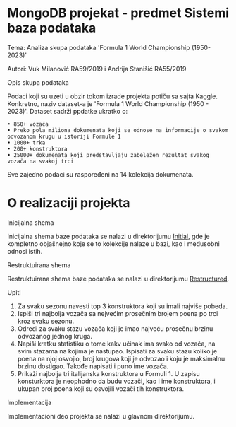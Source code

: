 # MongoDB projekat - predmet Sistemi baza podataka

Tema: Analiza skupa podataka 'Formula 1 World Championship (1950-2023)'

Autori: Vuk Milanović RA59/2019 i Andrija Stanišić RA55/2019

Opis skupa podataka

Podaci koji su uzeti u obzir tokom izrade projekta potiču sa sajta Kaggle. Konkretno, naziv dataset-a je 'Formula 1 World Championship (1950 - 2023)'. 
Dataset sadrži ppdatke ukratko o:

    • 850+ vozača
    • Preko pola miliona dokumenata koji se odnose na informacije o svakom odvozanom krugu u istoriji Formule 1
    • 1000+ trka
    • 200+ konstruktora
    • 25000+ dokumenata koji predstavljaju zabeležen rezultat svakog vozača na svakoj trci 

Sve zajedno podaci su raspoređeni na 14 kolekcija dokumenata.

# O realizaciji projekta

Inicijalna shema

Inicijalna shema baze podataka se nalazi u direktorijumu [Initial](v1/README.md), gde je kompletno objašnejno koje se to kolekcije nalaze u bazi, kao i međusobni odnosi istih.

Restruktuirana shema

Restruktuirana shema baze podataka se nalazi u direktorijumu [Restructured](v2/README.md).

Upiti

1. Za svaku sezonu navesti top 3 konstruktora koji su imali najviše pobeda.
2. Ispiši tri najbolja vozača sa nejvećim prosečnim brojem poena po trci kroz svaku sezonu.
3. Odredi za svaku stazu vozača koji je imao najveću prosečnu brzinu odvozanog jednog kruga.
4. Napiši kratku statistiku o tome kakv učinak ima svako od vozača, na svim stazama na kojima je nastupao. Ispisati za svaku stazu koliko je poena na njoj osvojio, broj krugova koji je odvozao i koju je maksimalnu brzinu dostigao. Takođe napisati i puno ime vozača.
5. Prikaži najbolja tri italijanska konstruktora u Formuli 1. U zapisu konsturktora je neophodno da budu vozači, kao i ime konstruktora, i ukupan broj poena koji su osvojili vozači tih konstruktora.

Implementacija

Implementacioni deo projekta se nalazi u glavnom direktorijumu.
